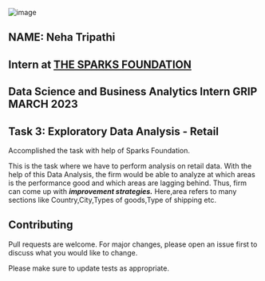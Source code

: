 
![image](https://in.images.search.yahoo.com/search/images;_ylt=AwrKAzQO7xJkiJcIk8a7HAx.;_ylu=Y29sbwNzZzMEcG9zAzEEdnRpZAMEc2VjA3BpdnM-?p=sparks+foundation+image&fr2=piv-web&type=E211IN1316G0&fr=mcafee#id=1&iurl=https%3A%2F%2Fmedia.glassdoor.com%2Fsqll%2F2143300%2Fthe-sparks-foundation-squarelogo-1556515236044.png&action=click.png)
## NAME: Neha Tripathi
## Intern at [THE SPARKS FOUNDATION](https://internship.thesparksfoundation.info/)
## Data Science and Business Analytics Intern GRIP MARCH 2023
## Task 3: Exploratory Data Analysis - Retail
Accomplished the task with help of Sparks Foundation.

This is the task where we have to perform analysis on  retail data. With the help of this Data Analysis, the firm would be able to analyze at which areas is the performance good and which areas are lagging behind. Thus, firm can come up with ***improvement strategies.***
Here,area refers to many sections like Country,City,Types of goods,Type of shipping etc.
## Contributing

Pull requests are welcome. For major changes, please open an issue first
to discuss what you would like to change.

Please make sure to update tests as appropriate.

